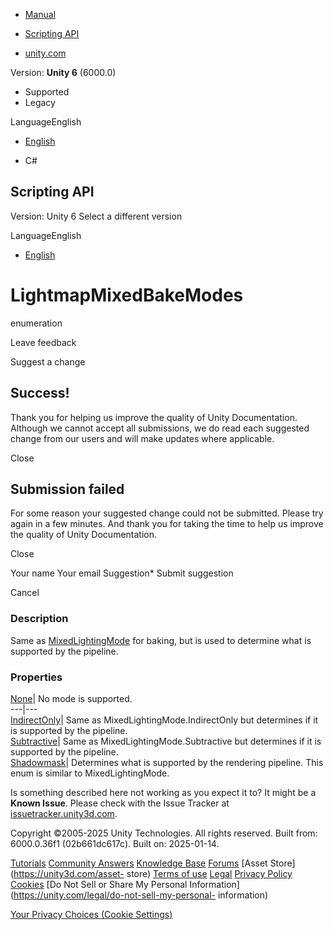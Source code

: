 [ ]()

  * [Manual](../Manual/index.html)
  * [Scripting API](../ScriptReference/index.html)

  * [unity.com](https://unity.com/)

Version: **Unity 6** (6000.0)

  * Supported
  * Legacy

LanguageEnglish

  * [English]()

  * C#

[ ](https://docs.unity3d.com)

## Scripting API

Version: Unity 6 Select a different version

LanguageEnglish

  * [English]()

# LightmapMixedBakeModes

enumeration

Leave feedback

Suggest a change

## Success!

Thank you for helping us improve the quality of Unity Documentation. Although
we cannot accept all submissions, we do read each suggested change from our
users and will make updates where applicable.

Close

## Submission failed

For some reason your suggested change could not be submitted. Please <a>try
again</a> in a few minutes. And thank you for taking the time to help us
improve the quality of Unity Documentation.

Close

Your name Your email Suggestion* Submit suggestion

Cancel

[ ]()

### Description

Same as [MixedLightingMode](MixedLightingMode.html) for baking, but is used to
determine what is supported by the pipeline.

### Properties

[None](Rendering.SupportedRenderingFeatures.LightmapMixedBakeModes.None.html)|
No mode is supported.  
---|---  
[IndirectOnly](Rendering.SupportedRenderingFeatures.LightmapMixedBakeModes.IndirectOnly.html)|
Same as MixedLightingMode.IndirectOnly but determines if it is supported by
the pipeline.  
[Subtractive](Rendering.SupportedRenderingFeatures.LightmapMixedBakeModes.Subtractive.html)|
Same as MixedLightingMode.Subtractive but determines if it is supported by the
pipeline.  
[Shadowmask](Rendering.SupportedRenderingFeatures.LightmapMixedBakeModes.Shadowmask.html)|
Determines what is supported by the rendering pipeline. This enum is similar
to MixedLightingMode.  
  
Is something described here not working as you expect it to? It might be a
**Known Issue**. Please check with the Issue Tracker at
[issuetracker.unity3d.com](https://issuetracker.unity3d.com).

Copyright ©2005-2025 Unity Technologies. All rights reserved. Built from:
6000.0.36f1 (02b661dc617c). Built on: 2025-01-14.

[Tutorials](https://unity3d.com/learn) [Community
Answers](https://answers.unity3d.com) [Knowledge
Base](https://support.unity3d.com/hc/en-us)
[Forums](https://forum.unity3d.com) [Asset Store](https://unity3d.com/asset-
store) [Terms of use](https://docs.unity3d.com/Manual/TermsOfUse.html)
[Legal](https://unity.com/legal) [Privacy
Policy](https://unity.com/legal/privacy-policy)
[Cookies](https://unity.com/legal/cookie-policy) [Do Not Sell or Share My
Personal Information](https://unity.com/legal/do-not-sell-my-personal-
information)

[Your Privacy Choices (Cookie Settings)](javascript:void\(0\);)

